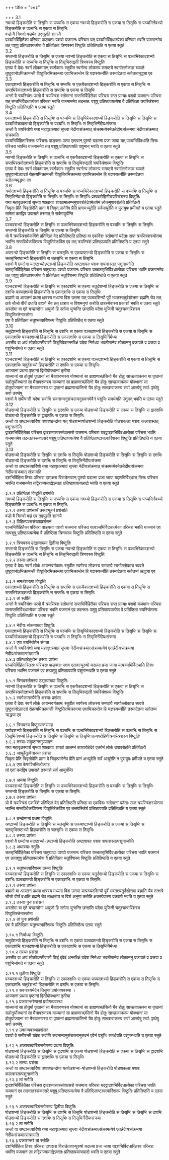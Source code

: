 +++
title = "००३"

+++
3.1  
नवभ्यो हिङ्करोति स तिसृभिः स पञ्चभिः स एकया नवभ्यो हिङ्करोति स एकया स तिसृभिः स पञ्चभिर्नवभ्यो हिङ्करोति स पञ्चभिः स एकया स तिसृभिः  
वज्रो वै त्रिणवो वज्रमेव तद्व्यूहति शान्त्यै  
पञ्चभिर्विहितैका परिचरा पाङ्क्ताः पशवो यजमानः परिचरा यत् पञ्चभिर्विदधात्येका परिचरा भवति यजमानमेव तत् पशुषु प्रतिष्ठापयत्येषा वै प्रतिष्ठिता त्रिणवस्य विष्टुतिः प्रतितिष्ठति य एतया स्तुते  
3.2  
सप्तभ्यो हिङ्करोति स तिसृभिः स एकया नवभ्यो हिङ्करोति स एकया स तिसृभिः स पञ्चभिरेकादशभ्यो हिङ्करोति स पञ्चभिः स तिसृभिः स तिसृभिरुद्यती त्रिणवस्य विष्टुतिः  
एतया वै देवाः स्वर्गं लोकमायन् स्वर्गकामः स्तुवीत स्वर्गस्य लोकस्य समष्ट्यै स्वर्गाल्लोकान्न च्यवते तुष्टुवानोऽभिक्रामन्ती विष्टुतिरभिक्रान्त्या एवाभिक्रान्तेन हि यज्ञस्यर्ध्नोति तस्मादेतया स्तोतव्यमृद्ध्या एव  
3.3  
एकादशभ्यो हिङ्करोति स तिसृभिः स सप्तभिः स एकयैकादशभ्यो हिङ्करोति स एकया स तिसृभिः स सप्तभिरेकादशभ्यो हिङ्करोति स सप्तभिः स एकया स तिसृभिः  
अन्तो वै त्रयस्त्रिंशः परमो वै त्रयस्त्रिंश स्तोमानां सप्तभिर्विहितैका परिचरा सप्त ग्राम्याः पशवो यजमानः परिचरा यत् सप्तभिर्विदधात्येका परिचरा भवति यजमानमेव तदन्ततः पशुषु प्रतिष्ठापयत्येषा वै प्रतिष्ठिता त्रयस्त्रिंशस्य विष्टुतिः प्रतितिष्ठति य एतया स्तुते  
3.4  
एकादशभ्यो हिङ्करोति स तिसृभिः स पञ्चभिः स तिसृभिरेकादशभ्यो हिङ्करोति स तिसृभिः स तिसृभिः स पञ्चभिरेकादशभ्यो हिङ्करोति स पञ्चभिः स तिसृभिः स तिसृभिर्नेदीयःसंक्रमा  
अन्तो वै त्रयस्त्रिंशो यथा महावृक्षस्याग्रं सृप्त्वा नेदीयःसंक्रमात् संक्रामत्येवमेतन्नेदीयःसंक्रमया नेदीयःसंक्रमात् संक्रामति  
पञ्चभिर्विहितास्तिस्रः परिचराः पाङ्क्ताः पशव एतावान् पुरुषो यदात्मा प्रजा जाया यत् पञ्चभिर्विदधाति तिस्रः परिचरा भवन्ति यजमानमेव तत् पशुषु प्रतिष्ठापयति पशुमान् भवति य एतया स्तुते  
3.5  
नवभ्यो हिङ्करोति स तिसृभिः स पञ्चभिः स एकयैकादशभ्यो हिङ्करोति स एकया स तिसृभिः स सप्तभिस्त्रयोदशभ्यो हिङ्करोति स सप्तभिः स तिसृभिरुद्यती त्रयस्त्रिंशस्य विष्टुतिः  
एतया वै देवाः स्वर्गं लोकमायन् स्वर्गकामः स्तुवीत स्वर्गस्य लोकस्य समष्ट्यै स्वर्गाल्लोकान्न च्यवते तुष्टुवानोऽग्रादग्रं रोहत्यभिक्रामन्ती विष्टुतिरभिक्रान्त्या एवाभिक्रान्तेन हि यज्ञस्यर्ध्नोति तस्मादेतया स्तोतव्यमृद्ध्या एव  
3.6  
त्रयोदशभ्यो हिङ्करोति स तिसृभिः स पञ्चभिः स पञ्चभिरेकादशभ्यो हिङ्करोति स पञ्चभिः स तिसृभिः स तिसृभिर्नवभ्यो हिङ्करोति स तिसृभिः स तिसृभिः स तिसृभिः प्रत्यवरोहिणीत्रयस्त्रिंशस्य विष्टुतिः  
यथा महावृक्षस्याग्रं सृप्त्वा शाखायाः शाखामालम्भमुपावरोहेदेवमेतयेमं लोकमुपावरोहति प्रतिष्ठित्यै  
त्रिवृता प्रैति त्रिवृतोदेति प्राणा वै त्रिवृत् प्राणेनैव प्रैति प्राणमभ्युदेति सर्वमायुरेति न पुरायुषः प्रमीयते य एतया स्तुते  
तामेतां करद्विष उपासते तस्मात् ते सर्वमायुर्यन्ति  
3.7  
पञ्चदशभ्यो हिङ्करोति स तिसृभिः स पञ्चभिरेकादशभ्यो हिङ्करोति स पञ्चभिः स तिसृभिः स तिसृभिः सप्तभ्यो हिङ्करोति स तिसृभिः स एकया स तिसृभिः  
यो वै त्रयस्त्रिंशमेकविंशे प्रतिष्ठितं वेद प्रतितिष्ठति प्रतिष्ठा वा एकविंशः स्तोमानां यदेताः सप्त त्रयस्त्रिंशस्योत्तमा भवन्ति सप्तविधैकविंशस्य विष्टुतिरेकविंश एव तत् त्रयस्त्रिंशं प्रतिष्ठापयति प्रतितिष्ठति य एतया स्तुते  
3.8  
अष्टाभ्यो हिङ्करोति स तिसृभिः स चतसृभिः स एकयाष्टाभ्यो हिङ्करोति स एकया स तिसृभिः स चतसृभिरष्टाभ्यो हिङ्करोति स चतसृभिः स एकया स तिसृभिः  
पशवो वै छन्दोगा यदष्टाभ्योऽष्टाभ्यो हिङ्करोति अष्टाशफाः पशवः शफशस्तत् पशूनाप्नोति  
चतसृभिर्विहितैका परिचरा चतुष्पादाः पशवो यजमानः परिचरा यच्चतसृभिर्विदधात्येका परिचरा भवति यजमानमेव तत् पशुषु प्रतिष्ठापयत्येषा वै प्रतिष्ठिता चतुर्विंशस्य विष्टुतिः प्रतितिष्ठति य एतया स्तुते  
3.9  
पञ्चदशभ्यो हिङ्करोति स तिसृभिः स एकादशभिः स एकया चतुर्दशभ्यो हिङ्करोति स एकया स तिसृभिः स दशभिः पञ्चदशभ्यो हिङ्करोति स एकादशभिः स एकया स तिसृभिः  
ब्रह्मणो वा आयतनं प्रथमा क्षत्रस्य मध्यमा विश उत्तमा यत् पञ्चदशिन्यौ पूर्वे भवतश्चतुर्दशोत्तमा ब्रह्मणि चैव तत् क्षत्रे चौजो वीर्यं दधाति ब्रह्मणे चैव तत् क्षत्राय च विशमनुगां करोति क्षत्रस्येवास्य प्रकाशो भवति य एतया स्तुते  
अस्तोमा वा एते यच्छन्दोगा अयुजो हि स्तोमा युग्मन्ति छन्दांसि यदेषा युजिनी चतुश्चत्वारिंशस्य विष्टुतिस्तेनास्तोमाः  
एषा वै प्रतिष्ठिता चतुश्चत्वारिंशस्य विष्टुतिः प्रतितिष्ठैत् य एतया स्तुते  
3.10  
चतुर्दशभ्यो हिङ्करोति स तिसृभिः स दशभिः स एकया पञ्चदशभ्यो हिङ्करोति स एकया स तिसृभिः स एकादशभिः पञ्चदशभ्यो हिङ्करोति स एकादशभिः स एकया स तिसृभिर्निर्मध्या  
अस्तीव वा अयं लोकोऽस्तीवासौ छिद्रमिवेदमन्तरिक्षं यदेषा निर्मध्या भवतीमानेव लोकाननु प्रजायते प्र प्रजया प्र पशुभिर्जायते य एतया स्तुते  
3.11  
पञ्चदशभ्यो हिङ्करोति स तिसृभिः स एकादशभिः स एकया पञ्चदशभ्यो हिङ्करोति स एकया स तिसृभिः स एकादशभिः चतुर्दशभ्यो हिङ्करोति स दशभिः स एकया स तिसृभिः  
आज्यानां प्रथमा पृष्ठानां द्वितीयोक्थानां तृतीया  
याज्यानां सा होतुर्या पृष्ठानां सा मैत्रावरुणस्य योक्थानां सा ब्राह्मणाच्छंसिनो यैव होतुः साच्छावाकस्य या पृष्ठानां सहोतुर्योक्थानां सा मैत्रावरुणस्य याज्यानां सा ब्राह्मणाच्छंसिनो यैव होतुः साच्छावाकस्य योक्थानां सा होतुर्याज्यानां सा मैत्रावरुणस्य या पृष्ठानां ब्राह्मणाच्छंसिनो यैव होतुः साच्छावाकस्य सर्वा आज्येषु सर्वाः पृष्थेषु सर्वा उक्थेषु  
पशवो वै समीषन्ती यदेषा सर्वाणि सवनान्यनुसंचरत्यनुसवनमेवैनं पशुभिः समर्धयति पशुमन् भवति य एतया स्तुते  
3.12  
षोडशभ्यो हिङ्करोति स तिसृभिः स द्वदशभिः स एकया षोडशभ्यो हिङ्करोति स एकया स तिसृभिः स द्वादशभिः षोडशभ्यो हिङ्करोति स द्वादशभिः स एकया स तिसृभिः  
अन्तो वा अष्टाचत्वारिंशः पशवश्छन्दोगा यत् षोडशभ्यःषोडशभ्यो हिङ्करोति षोडशकलाः पशवः कलाशस्तत् पशूनाप्नोति  
द्वादशभिर्विहितैका परिचरा द्वादशमासास्संव्वत्सरो यजमानः परिचरा यद्द्वादशभिर्विदधात्येका परिचरा भवति यजमानमेव तदन्ततस्संव्वत्सरे पशुषु प्रतिष्ठापयत्येषा वै प्रतिष्ठिताष्टाचत्वारिंशस्य विष्टुतिः प्रतितिष्ठति य एतया स्तुते  
3.13  
षोडशभ्यो हिङ्करोति स तिसृभिः स दशभिः स तिसृभिः षोडशभ्यो हिङ्करोति स तिसृभिः स तिसृभिः स दशभिः षोडशभ्यो हिङ्करोति स दशभिः स तिसृभिः स तिसृभिर्नेदीयःसंक्रमा  
अन्तो वा अष्टाचत्वारिंशो यथा महावृक्षस्याग्रं सृप्त्वा नेदीयःसंक्रमात् संक्रामत्येवमेतन्नेदीयःसंक्रमया नेदीयःसंक्रमात् संक्रामति  
दशभिर्विहिता तिस्रः परिचरा दशाक्षरा विराडेतावान् पुरुषो यदात्मा प्रजा जाया यद्दशभिर्विदधात्त् तिस्रः परिचरा भवन्ति यजमानमेव तद्विराज्यन्नाद्येऽन्ततः प्रतिष्ठापयत्यन्नादो भवति य एतया स्तुते  
  
३.१.१ प्रतिष्ठितां विष्टुतिं दर्शयति  
नवभ्यो हिङ्करोति स तिसृभिः स पञ्चभिः स एकया नवभ्यो हिङ्करोति स एकया स तिसृभिः स पञ्चभिर्नवभ्यो हिङ्करोति स पञ्चभिः स एकया स तिसृभिः  
३.१.२ तस्याः प्रशंसार्थं उक्तव्यूहनं प्रशंसति  
वज्रो वै त्रिणवो वज्रं एव तद्व्यूहति शान्त्यै  
३.१.३ विहितपञ्चसंख्याप्रशंसनं  
पञ्चभिर्विहितैका परिचरा पाङ्क्ताः पशवो यजमानः परिचरा यत्पञ्चभिर्विदधात्येका परिचरा भवति यजमानं एव तत्पशुषु प्रतिष्ठापयत्येषा वै प्रतिष्ठिता त्रिणवस्य विष्टुतिः प्रतितिष्ठति य एतया स्तुते  
  
३.२.१ त्रिणवस्य उद्यत्याख्या द्वितीया विष्टुतिः  
सप्तभ्यो हिङ्करोति स तिसृभिः स एकया नवभ्यो हिङ्करोति स एकया स तिसृभिः स पञ्चभिरेकादशभ्यो हिङ्करोति स पञ्चभिः स तिसृभिः स तिसृभिरुद्यती त्रिणवस्य विष्टुतिः  
३.२.२ तस्याः प्रशंसनं  
एतया वै देवाः स्वर्गं लोकं आयन्स्वर्गकामः स्तुवीत स्वर्गस्य लोकस्य समष्ट्यै स्वर्गाल्लोकान्न च्यवते तुष्टुवानोऽभिक्रामन्ती विष्टुतिरभिक्रान्त्या एवाभिक्रान्तेन हि यज्ञस्यर्ध्नोति तस्मादेतया स्तोतव्यं ऋद्ध्या एव  
  
३.३.१ समत्रंशाख्या विष्टुतिः  
एकादशभ्यो हिङ्करोति स तिसृभिः स सप्तभिः स एकयैकादशभ्यो हिङ्करोति स एकया स तिसृभिः स सप्तभिरेकादशभ्यो हिङ्करोति स सप्तभिः स एकया स तिसृभिः  
३.३.२ तां स्तौति  
अन्तो वै त्रयस्त्रिंशः परमो वै त्रयस्त्रिंश स्तोमानां सप्तभिर्विहितैका परिचरा सप्त ग्राम्याः पशवो यजमानः परिचरा यत्सप्तभिर्विदधात्येका परिचरा भवति यजमानं एव तदन्ततः पशुषु प्रतिष्ठापयत्येषा वै प्रतिष्ठिता त्रयस्त्रिंशस्य विष्टुतिः प्रतितिष्ठति य एतया स्तुते  
  
३.४.१ नेदीयः संक्रमाख्या विष्टुतिः  
एकादशभ्यो हिङ्करोति स तिसृभिः स पञ्चभिः स तिसृभिरेकादशभ्यो हिङ्करोति स तिसृभिः स तिसृभिः स पञ्चभिरेकादशभ्यो हिङ्करोति स पञ्चभिः स तिसृभिः स तिसृभिर्नेदीयःसंक्रमा  
३.४.२ एषा त्रयस्त्रिंशेन संगता  
अन्तो वै त्रयस्त्रिंशो यथा महावृक्षस्याग्रं सृप्त्वा नेदीयःसंक्रमात्संक्रामत्येवं एतन्नेदीयःसंक्रमया नेदीयःसंक्रमात्संक्रामति  
३.४.३ प्रतिष्ठाहेतुत्वेन तस्याः प्रशंसा  
पञ्चभिर्विहितास्तिस्रः परिचराः पाङ्क्ताः पशव एतावान्पुरुषो यदात्मा प्रजा जाया यत्पञ्चभिर्विदधाति तिस्रः परिचरा भवन्ति यजमानं एव तत्पशुषु प्रतिष्ठापयति पशुमान्भवति य एतया स्तुते  
  
३.५.१ त्रिणवस्तोमस्य उद्यत्याख्या विष्टुतिः  
नवभ्यो हिङ्करोति स तिसृभिः स पञ्चभिः स एकयैकादशभ्यो हिङ्करोति स एकया स तिसृभिः स सप्तभिस्त्रयोदशभ्यो हिङ्करोति स सप्तभिः स तिसृभिरुद्यती त्रयस्त्रिंशस्य विष्टुतिः  
३.५.२ स्वर्गकामस्यैषेति अस्याः प्रशंसा  
एतया वै देवाः स्वर्गं लोकं आयन्स्वर्गकामः स्तुवीत स्वर्गस्य लोकस्य समष्ट्यै स्वर्गाल्लोकान्न च्यवते तुष्टुवानोऽग्रादग्रं रोहत्यभिक्रामन्ती विष्टुतिरभिक्रान्त्या एवाभिक्रान्तेन हि यज्ञस्यर्ध्नोति तस्मादेतया स्तोतव्यं ऋद्ध्या एव  
  
३.६.१ त्रिणवस्य विष्टुत्यन्तरमाह  
त्रयोदशभ्यो हिङ्करोति स तिसृभिः स पञ्चभिः स पञ्चभिरेकादशभ्यो हिङ्करोति स पञ्चभिः स तिसृभिः स तिसृभिर्नवभ्यो हिङ्करोति स तिसृभिः स तिसृभिः स तिसृभिः प्रत्यवरोहिणीत्रयस्त्रिंशस्य विष्टुतिः  
३.६.२ तस्याः सदृष्टान्तमुपपादनं  
यथा महावृक्षस्याग्रं सृप्त्वा शाखायाः शाखां आलम्भं उपावरोहेदेवं एतयेमं लोकं उपावरोहति प्रतिष्ठित्यै  
३.६.३ आयुर्हेतुत्वेनास्याः प्रशंसा  
त्रिवृता प्रैति त्रिवृतोदेति प्राणा वै त्रिवृत्प्राणेनैव प्रैति प्राणं अभ्युदेति सर्वं आयुरेति न पुरायुषः प्रमीयते य एतया स्तुते  
३.६.४ एषा केषाञ्चिन्नित्येत्याह  
तां एतां करद्विष उपासते तस्मात्ते सर्वं आयुर्यन्ति  
  
३.७.१ अन्त्या विष्टुतिः  
पञ्चदशभ्यो हिङ्करोति स तिसृभिः स पञ्चभिरेकादशभ्यो हिङ्करोति स पञ्चभिः स तिसृभिः स तिसृभिः सप्तभ्यो हिङ्करोति स तिसृभिः स एकया स तिसृभिः  
३.७.२ तस्याः प्रशंसा  
यो वै त्रयस्त्रिंशं एकविंशे प्रतिष्ठितं वेद प्रतितिष्ठति प्रतिष्ठा वा एकविंशः स्तोमानां यदेताः सप्त त्रयस्त्रिंशस्योत्तमा भवन्ति सप्तविधैकविंशस्य विष्टुतिरेकविंश एव तत्त्रयस्त्रिंशं प्रतिष्ठापयति प्रतितिष्ठति य एतया स्तुते  
  
३.८.१ छन्दोमानां प्रथमा विष्टुतिः  
अष्टाभ्यो हिङ्करोति स तिसृभिः स चतसृभिः स एकयाष्टाभ्यो हिङ्करोति स एकया स तिसृभिः स चतसृभिरष्टाभ्यो हिङ्करोति स चतसृभिः स एकया स तिसृभिः  
३.८.२ तस्याः प्रशंसा  
पशवो वै छन्दोगा यदष्टाभ्यो-ऽष्टाभ्यो हिङ्करोति अष्टाशफाः पशवः शफशस्तत्पशूनाप्नोति  
३.८.३ अथास्याः स्तुतिः  
चतसृभिर्विहितैका परिचरा चतुष्पादाः पशवो यजमानः परिचरा यच्चतसृभिर्विदधात्येका परिचरा भवति यजमानं एव तत्पशुषु प्रतिष्ठापयत्येषा वै प्रतिष्ठिता चतुर्विंशस्य विष्टुतिः प्रतितिष्ठति य एतया स्तुते  
  
३.९.१ चतुश्चत्वारिंशस्य प्रथमा विष्टुतिः  
पञ्चदशभ्यो हिङ्करोति स तिसृभिः स एकादशभिः स एकया चतुर्दशभ्यो हिङ्करोति स एकया स तिसृभिः स दशभिः पञ्चदशभ्यो हिङ्करोति स एकादशभिः स एकया स तिसृभिः  
३.९.२ तस्याः प्रशंसा  
ब्रह्मणो वा आयतनं प्रथमा क्षत्रस्य मध्यमा विश उत्तमा यत्पञ्चदशिन्यौ पूर्वे भवतश्चतुर्दशोत्तमा ब्रह्मणि चैव तत्क्षत्रे चौजो वीर्यं दधाति ब्रह्मणे चैव तत्क्षत्राय च विशं अनुगां करोति क्षत्रस्येवास्य प्रकाशो भवति य एतया स्तुते  
३.९.३ तस्याः पुनः प्रशंसनं  
अस्तोमा वा एते यच्छन्दोगा अयुजो हि स्तोमा युग्मन्ति छन्दांसि यदेषा युजिनी चतुश्चत्वारिंशस्य विष्टुतिस्तेनास्तोमाः  
३.९.४ तां पुनः प्रशंसति  
एषा वै प्रतिष्ठिता चतुश्चत्वारिंशस्य विष्टुतिः प्रतितिष्ठैत्य एतया स्तुते  
  
३.१०.१ निर्म्मध्या विष्टुतिः  
चतुर्दशभ्यो हिङ्करोति स तिसृभिः स दशभिः स एकया पञ्चदशभ्यो हिङ्करोति स एकया स तिसृभिः स एकादशभिः पञ्चदशभ्यो हिङ्करोति स एकादशभिः स एकया स तिसृभिर्निर्मध्या  
३.१०.२ तस्याः प्रशंसा  
अस्तीव वा अयं लोकोऽस्तीवासौ छिद्रं इवेदं अन्तरिक्षं यदेषा निर्मध्या भवतीमानेव लोकाननु प्रजायते प्र प्रजया प्र पशुभिर्जायते य एतया स्तुते  
  
३.११.१ तृतीया विष्टुतिः  
पञ्चदशभ्यो हिङ्करोति स तिसृभिः स एकादशभिः स एकया पञ्चदशभ्यो हिङ्करोति स एकया स तिसृभिः स एकादशभिः चतुर्दशभ्यो हिङ्करोति स दशभिः स एकया स तिसृभिः  
३.११.२ सवनत्रयभेदेन तिसॄणां प्रयोगव्यवस्था ।  
आज्यानां प्रथमा पृष्ठानां द्वितीयोक्थानां तृतीया  
३.११.३ प्रकारान्तरेणासां प्रयोगव्यवस्था  
याज्यानां सा होतुर्या पृष्ठानां सा मैत्रावरुणस्य योक्थानां सा ब्राह्मणाच्छंसिनो यैव होतुः साच्छावाकस्य या पृष्ठानां सहोतुर्योक्थानां सा मैत्रावरुणस्य याज्यानां सा ब्राह्मणाच्छंसिनो यैव होतुः साच्छावाकस्य योक्थानां सा होतुर्याज्यानां सा मैत्रावरुणस्य या पृष्ठानां ब्राह्मणाच्छंसिनो यैव होतुः साच्छावाकस्य सर्वा आज्येषु सर्वाः पृष्थेषु सर्वा उक्थेषु  
३.११.४ उक्तव्यवस्थाप्रशंसनं  
पशवो वै समीषन्ती यदेषा सर्वाणि सवनान्यनुसंचरत्यनुसवनं एवैनं पशुभिः समर्धयति पशुमन्भवति य एतया स्तुते  
  
३.१२.१ अष्टाचत्वारिंशस्तोमस्य प्रथमा विष्टुतिः  
षोडशभ्यो हिङ्करोति स तिसृभिः स द्वदशभिः स एकया षोडशभ्यो हिङ्करोति स एकया स तिसृभिः स द्वादशभिः षोडशभ्यो हिङ्करोति स द्वादशभिः स एकया स तिसृभिः  
३.१२.२ तस्याः प्रशंसा  
अन्तो वा अष्टाचत्वारिंशः पशवश्छन्दोगा यत्षोडशभ्यः-षोडशभ्यो हिङ्करोति षोडशकलाः पशवः कलाशस्तत्पशूनाप्नोति  
३.१२.३ तां स्तौति  
द्वादशभिर्विहितैका परिचरा द्वादशमासास्संव्वत्सरो यजमानः परिचरा यद्द्वादशभिर्विदधात्येका परिचरा भवति यजमानं एव तदन्ततस्संव्वत्सरे पशुषु प्रतिष्ठापयत्येषा वै प्रतिष्ठिताष्टाचत्वारिंशस्य विष्टुतिः प्रतितिष्ठति य एतया स्तुते  
  
३.१३.१ अष्टाचत्वारिंशस्तोमस्य द्वितीया विष्टुतिः  
षोडशभ्यो हिङ्करोति स तिसृभिः स दशभिः स तिसृभिः षोडशभ्यो हिङ्करोति स तिसृभिः स तिसृभिः स दशभिः षोडशभ्यो हिङ्करोति स दशभिः स तिसृभिः स तिसृभिर्नेदीयःसंक्रमा  
३.१३.२ तां स्तौति  
अन्तो वा अष्टाचत्वारिंशो यथा महावृक्षस्याग्रं सृप्त्वा नेदीयःसंक्रमात्संक्रामत्येवं एतन्नेदीयःसंक्रमया नेदीयःसंक्रमात्संक्रामति  
३.१३.३ प्रकारान्तरे तां स्तौति  
दशभिर्विहिता तिस्रः परिचरा दशाक्षरा विराडेतावान्पुरुषो यदात्मा प्रजा जाया यद्दशभिर्विदधात्त्तिस्रः परिचरा भवन्ति यजमानं एव तद्विराज्यन्नाद्येऽन्ततः प्रतिष्ठापयत्यन्नादो भवति य एतया स्तुते